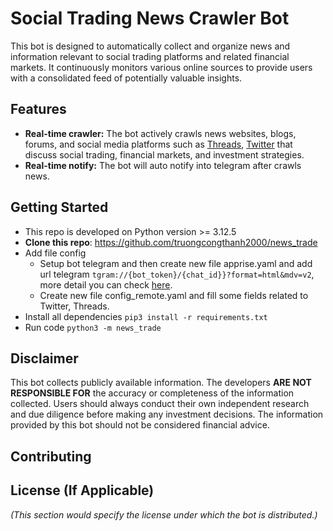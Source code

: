 # Social Trading News Crawler Bot

This bot is designed to automatically collect and organize news and information relevant to social trading platforms and related financial markets. It continuously monitors various online sources to provide users with a consolidated feed of potentially valuable insights.

## Features

* **Real-time crawler:** The bot actively crawls news websites, blogs, forums, and social media platforms such as [Threads](https://www.threads.com/), [Twitter](https://x.com/home) that discuss social trading, financial markets, and investment strategies.
* **Real-time notify:** The bot will auto notify into telegram after crawls news.

## Getting Started

- This repo is developed on Python version >= 3.12.5
- **Clone this repo**:  https://github.com/truongcongthanh2000/news_trade
- Add file config
    - Setup bot telegram and then create new file apprise.yaml and add url telegram ```tgram://{bot_token}/{chat_id}}?format=html&mdv=v2```, more detail you can check [here](https://github.com/caronc/apprise/wiki/Notify_telegram).
    - Create new file config_remote.yaml and fill some fields related to Twitter, Threads.
- Install all dependencies ```pip3 install -r requirements.txt```
- Run code ```python3 -m news_trade```

## Disclaimer

This bot collects publicly available information. The developers **ARE NOT RESPONSIBLE FOR** the accuracy or completeness of the information collected. Users should always conduct their own independent research and due diligence before making any investment decisions. The information provided by this bot should not be considered financial advice.

## Contributing

## License (If Applicable)

*(This section would specify the license under which the bot is distributed.)*